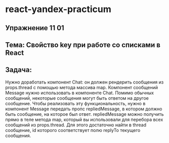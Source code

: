 # react-yandex-practicum
## Упражнение 11 01
## Тема: Свойство key при работе со списками в React
## Задача:
Нужно доработать компонент Chat: 
он должен рендерить сообщения из props.thread с помощью метода массива map. 
Компонент сообщений Message нужно использовать в компоненте Chat.
Помимо обычных сообщений, некоторые сообщения могут быть ответом на другое сообщение. 
Чтобы реализовать эту функциональность, нужно в компонент Message передать пропс repliedMessage, в котором должно быть сообщение, на которое был ответ. 
repliedMessage можно получить прямо в теле метода map, который вы использовали для перебора всех сообщений из props.thread. 
Для этого достаточно найти в thread сообщение, id которого соответствует полю replyTo текущего сообщения.
